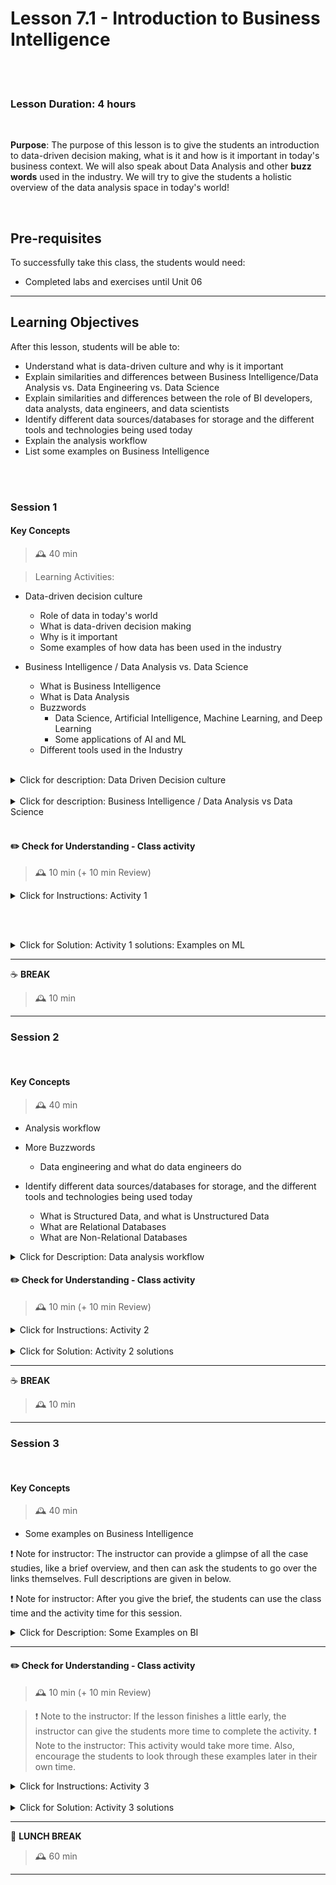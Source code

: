 # Lesson 7.1 - Introduction to Business Intelligence

<br><br>

### Lesson Duration: 4 hours

<br>

**Purpose**: The purpose of this lesson is to give the students an introduction to data-driven decision making, what is it and how is it important in today's business context. We will also speak about Data Analysis and other **buzz words** used in the industry. We will try to give the students a holistic overview of the data analysis space in today's world!

<br>

## Pre-requisites

To successfully take this class, the students would need:

- Completed labs and exercises until Unit 06

---

## Learning Objectives

After this lesson, students will be able to:

- Understand what is data-driven culture and why is it important
- Explain similarities and differences between Business Intelligence/Data Analysis vs. Data Engineering vs. Data Science
- Explain similarities and differences between the role of BI developers, data analysts, data engineers, and data scientists
- Identify different data sources/databases for storage and the different tools and technologies being used today
- Explain the analysis workflow
- List some examples on Business Intelligence

<br><br>

### Session 1

#### Key Concepts

> 🕰️ 40 min

> Learning Activities:

- Data-driven decision culture

  - Role of data in today's world
  - What is data-driven decision making
  - Why is it important
  - Some examples of how data has been used in the industry

- Business Intelligence / Data Analysis vs. Data Science
  - What is Business Intelligence
  - What is Data Analysis
  - Buzzwords
    - Data Science, Artificial Intelligence, Machine Learning, and Deep Learning
    - Some applications of AI and ML
  - Different tools used in the Industry

<br>

<details>
<summary> Click for description: Data Driven Decision culture </summary>

Please refer to the Google Drive link - [Importance of Data](https://docs.google.com/presentation/d/1mCEFBoU__7FNUi3cxAI-gYZ10_VE5vyJgdtMfq78gWA/edit#slide=id.gdf0e9ec805_0_788)

</details>

<br>

<details>
<summary> Click for description: Business Intelligence / Data Analysis vs Data Science </summary>

Please refer to the Google Drive link - [Business Intelligence](https://docs.google.com/presentation/d/1mHjhmuT1efrOjZwWOAWVkkUz5TPKyHwGp53kcxaw9LE/edit#slide=id.gdf0e9ec805_0_857)

<br>

**Tools used in the industry**

- Languages - Python, SQL, R, Scala, Java
- Development tools - Integrated Development Environments or IDEs (Pycharm, R Studio, VS Code), web-based notebooks (Jupyter, Google Colab), Version Control Systems (Git)
- Database Management Systems: MySQL, PostgreSQL, SQL Server, Oracle...
- Data platform and ingestion tools - Informatica, Spark, Hadoop, AWS, Azure, Google Cloud Platform...
- Data exploration and visualization tools - Power BI, Excel, Tableau
- AI, ML, and deep learning tools - Tensorflow, Keras, PyTorch, Azure ML, H2O

</details>

<br>

#### :pencil2: Check for Understanding - Class activity

> 🕰️ 10 min (+ 10 min Review)

<details>
  <summary> Click for Instructions: Activity 1 </summary>

- Go through this link: [Applications of Machine Learning by JavaPoint](https://www.javatpoint.com/applications-of-machine-learning)

- Read about the different applications of artificial intelligence and Machine Learning. Discuss it along with the other colleagues in class.

Later in the lectures, we will provide some detailed examples of Business Intelligence as well. We would like you to compare the applications between the two later. Please keep in mind or try to understand the difference in the complexities of the problems tackled using each of them.

</details>

<br><br>

<details>
  <summary>Click for Solution: Activity 1 solutions: Examples on ML</summary>

1. Image Recognition
2. Speech recognition
3. Traffic predictions, price predictions
4. Recommendation systems
5. Self-driving cars
6. Email spam filtering
7. Online fraud detection etc.

</details>

---

:coffee: **BREAK**

> 🕰️ 10 min

---

### Session 2

<br>

#### Key Concepts

> 🕰️ 40 min

- Analysis workflow
- More Buzzwords

  - Data engineering and what do data engineers do

- Identify different data sources/databases for storage, and the different tools and technologies being used today
  - What is Structured Data, and what is Unstructured Data
  - What are Relational Databases
  - What are Non-Relational Databases

<details>
<summary> Click for Description: Data analysis workflow </summary>

Please refer to the Google Drive link - [Data Process Overview](https://docs.google.com/presentation/d/1xx_8VGg0oCCBgOopbJ5qxiiCjdxDHL4c8BRUvtqMNj0/edit#slide=id.gdf18de2e1d_0_268)

</details>

#### :pencil2: Check for Understanding - Class activity

> 🕰️ 10 min (+ 10 min Review)

<details>
  <summary> Click for Instructions: Activity 2 </summary>

Research some examples of unstructured data and explain how they are different than structured data.

</details>

<br>

<details>
  <summary>Click for Solution: Activity 2 solutions</summary>

Some file formats for unstructured data are :

- json
- Avro
- Parquet Files

Students should try to get a couple of bullet points about each of them, just at a high level.

</details>

---

:coffee: **BREAK**

> 🕰️ 10 min

---

### Session 3

<br>

#### Key Concepts

> 🕰️ 40 min

- Some examples on Business Intelligence

:exclamation: Note for instructor: The instructor can provide a glimpse of all the case studies, like a brief overview, and then can ask the students to go over the links themselves. Full descriptions are given in below.

:exclamation: Note for instructor: After you give the brief, the students can use the class time and the activity time for this session.

<details>
<summary> Click for Description: Some Examples on BI  </summary>

**Credits: CHARTIO.com**

Here are a couple of links that provide real-world business examples of how Business Intelligence was used to make an impact on the organization: [Real world examples of business intelligence in use by Chartio](https://chartio.com/learn/business-intelligence/7-real-world-examples-of-business-intelligence-in-use/)

<br>

## 1. Koodos proves their concept

Koodos is a new startup from Harvard Business School’s Rock Center for Entrepreneurship that builds content curation technology for Gen Z based on user-generated data. One venture capitalist called them “the competitive messaging-based Pinterest for music.”

### Where they started

Koodos’ business model is dependent on understanding relationships between different sets of data. Their first experiment matched emojis with music— if you texted an emoji to 566-367, you got a song recommendation from another person.

We just tried it and found that 👴 recommends “Legend” by Twenty One Pilots, which is a song celebrating the life of the lead singer’s grandfather.

It works well, but before a BI tool, they had no easy way of truly analyzing product performance to understand how their experiments were going.

They would have to download product logs as CSVs and upload them to Google Sheets. From there, they sometimes used SQL to run queries, but because their data wasn’t centralized, they found it difficult and time-consuming to prove whether their experiments were running as intended.

### How BI helped?

With a business intelligence tool, Koodos can unify their data to gain an understanding of how their experiments are performing and then use those insights to build a better product.

First, they set up their business intelligence tool as a “central repository” for all product log data. With all that data collected, they could then run queries, no matter how clean the dataset was. With those queries, they could build out dashboards that compared sets of data directly in real-time, making it a cinch to identify trends and relationships.

For instance, in the emoji experiment, Koodos found that the 🥺 emoji received the most song suggestions. They now know that Gen Z has more songs to recommend to people who are feeling sad than, say, people who feel like 🕺.

Using these insights helps Koodos not only build a better content curation product but also prove their product works well.

### Takeaway

Use business intelligence to unite all your data to understand what’s happening in your product, when it’s happening, and what to do about it.

<br>

## 2. New York Shipping Exchange moves faster

New York Shipping Exchange (NYSHEX) is a shipping-technology company working to improve the process of shipping overseas. They’ve been doing very well recently, doubling enrollment in 2019, thanks in no small part to business intelligence.

### Where they started

To make sense of overall company performance, NYSHEX used to manually extract data from their proprietary application and their various cloud apps and then import it all into Excel. Because this was such a laborious process, few people had access to this data, and most of the requests for reports fell on the engineering team to execute.

Gordon Downes, CEO at NYSHEX, explains his thoughts during that time: “There had to be a better way to make information more readily available and save time for our engineering team. We needed a solution so that I, along with the rest of the team, could explore data on the fly.”

### How BI helped?

NYSHEX decided to give the entire company access to the data using their business intelligence tool, Chartio. This has been possible not only because all that data is centralized into one system, but also because it’s easy for someone with no coding knowledge to dive deep into analysis.

With Chartio’s drag-and-drop Visual SQL builder, any NYSHEX employee can run queries, set up dashboards, and create reports. Even if they have no idea what SQL stands for (structured query language), they can still get exactly what they need, when they need it.

NYSHEX is now an incredibly efficient operation because every employee can access and act on real-time data. Gordon says: “Chartio gets information to the people who need it so they can make decisions without taking loads of time.”

### Takeaway

A low-code or no-code BI solution is vital for any company looking to provide the ability to understand and act on data to every employee.

<br>

## 3. CareLinx personalizes care

CareLinx is a nationwide, in-home care network connecting families to over 300,000 in-home caregivers. In recent years, they’ve increased their profile by establishing partnerships with the likes of AARP and Aetna. Taking their next step toward growth required them to adopt a compliant business intelligence solution so they could better serve their customers.

### Where they started

To serve the families that use their product, CareLinx deals with protected health information (PHI). Because PHI is sensitive, they need a BI solution that’s compliant with the Health Insurance Portability and Accountability Act (HIPAA).

Before they established a HIPAA-compliant solution, they had two systems: a BI for non-PHI data and a separate manual system for PHI data. Anytime they wanted to do any sort of business analysis, they’d have to filter out all PHI data to remain compliant, leading to an incomplete picture of the people they serve. This dual-system approach wasn’t feasible as CareLinx prepared to scale the business nationwide.

### How BI helped?

CareLinx already used Chartio as their business intelligence tool for non-PHI data, so their engineering and product teams already realized the benefits of good BI. Once Chartio became HIPAA-compliant, a whole new world of opportunities opened up for them.

Now, every team in the company can safely query any data, PHI or otherwise, to understand their users on a deeper level. Customer success, for example, utilizes Chartio to analyze data in real-time and use those insights to better serve their users.

No matter how big CareLinx gets, they can still provide personal attention to each family that uses their product by using a HIPAA-compliant BI tool.

### Takeaway

Look for a BI solution that addresses all your specific needs so it can grow with you.

<br>

## 4. Bugcrowd reduces churn

Bugcrowd is a cybersecurity platform that connects its customers to security researchers to identify vulnerabilities in products and applications. Just recently, they closed Series D funding for $30 million, and they’ve helped many Fortune 500 companies shore up their security. And the ways Bugcrowd uses BI have helped them establish their place at the forefront of their industry.

### Where they started

Bugcrowd’s goal is to successfully connect companies with security researchers. To keep both groups happy, they needed to dive into the mountains of data involved in each interaction. It was too much data to handle with spreadsheets and SQL, so they turned to business intelligence.

Their requirements were strict: airtight security and the ability to handle many data sources—and it had to be easy to use. They were having trouble finding a BI tool that fit those parameters, so they considered building their own analytics system. They had the know-how to do so, but it would’ve been costly and time-consuming. Fortunately, they found a ready-made solution.

### How BI helped?

Quite a few BI tools meet the first two requirements (security and number of sources), but, too often, they sacrifice usability to reach that point. Bugcrowd found their solution in Chartio, and with those three requirements satisfied, they were able to surpass their goal of retaining customers by keeping them happy.

To retain your customers, you need to deeply understand them and learn how they use your product. Bugcrowd used Chartio to centralize all their interaction data in one place. From there, they could dive into each interaction individually or zoom out to see them all in aggregate.

This made it much easier to identify trends and insights, and it improved the work of all teams, from “customer support for proactive problem solving” to “engineering for feature release activity.”

At first, Bugcrowd’s goal was to just understand these interactions. But their business intelligence tool made this so easy that they moved seamlessly to improve each interaction. The result was a high-touch customer service approach that helped Bugcrowd acquire new business and retain existing business.

Jonathan Cran, VP of product at Bugcrowd, says: “We can drive negative churn because everyone from Sales to Customer Success uses Chartio to look at how customers are interacting and ask the right questions to improve an account’s health or find an opportunity to upsell.”

### Takeaway

Start with a concrete and attainable business intelligence goal (e.g., understand user interactions), and then set stretch goals based on achieving that objective (e.g., improving those interactions).

## 5. DataRobot democratizes data

DataRobot is an enterprise-level artificial intelligence platform that invented the automated machine-learning category. They’re used by a third of the Fortune 50 companies and recently announced Series E funding, amounting to $206 million. What would a company of this caliber need a business intelligence tool for? Quite a bit, it turns out.

### Where they started

As a data-centric company, DataRobot knows its way around analyzing, modeling, and presenting data. Early on, they created an ad hoc business intelligence solution, in which they created a few custom reports using Python and sent them via email. It worked pretty well for their purposes—for a while.

But after growing 60% in 2018, they realized this solution couldn’t scale with them. It wasn’t enough for DataRobot to have a data-centric culture—they needed a culture of data democracy.

### How BI helped?

DataRobot chose to onboard new employees with a seat on their BI tool, Chartio. Their goal was to give every team the power to understand and act on data without the need to go through the engineering or analytics team.

The result was an 83% adoption rate of Chartio throughout the company. By incorporating their BI tool into the onboarding process, DataRobot cemented a culture of data democratization, where every employee had the power to analyze and act on data.

This culture turned out to be vital to their recent success. Daniil Bratchenko, VP of business operations and analytics at DataRobot, said, “Democratization of access to data is super important when you see how it works, and if we didn’t have it, we would be much less effective as a company.”

### Takeaway

Entrench your business intelligence into the day-to-day functions of your employees from day one to establish a culture of data democracy.

## 6. Reddit eliminates a data bottleneck

Reddit is a social media website with a focus on aggregating news and community discussion. It currently ranks seventh in Alexa’s list of Top Sites in the United States, and its ability to monetize that traffic relies on its business intelligence.

### Where they started

With over 430 monthly visitors around the globe, Reddit has a lot of data to deal with. Previously, the data team was tasked with completing one-off requests that not only took time away from their own projects but also made it harder for other teams to access data.

This bottleneck obscured promising insights and made it nearly impossible to fully leverage the monetization opportunities available to the seventh-most-visited site in the United States.

### How BI helped?

Reddit didn’t originally plan on everyone using their business intelligence tool, but because Chartio was so easy to use, they kept getting requests from employees to query data on their own. The end result was a culture of data democracy like DataRobot but through a “grassroots” progression.

Once they gave access to the rest of the company, the sales team became some of the biggest BI enthusiasts, using it to analyze Reddit’s huge data set in real-time to identify when brands or products got mentioned among the 2-million-plus communities. They use Chartio and Google BigQuery to create graphs and visualizations showing how brands can naturally enter the discussions happening every day on Reddit.

This kind of insight never would have happened if the bottleneck stayed in place. It also wouldn’t have happened without a culture of data democracy. As Justin Bassett, data scientist at Reddit, says: “More people are making discoveries and uncovering answers they couldn’t have found on their own before,” later adding, “Sales have increased dramatically.”

### Takeaway

Leverage the culture of data democracy that business intelligence naturally develops to surface opportunities you never could’ve foreseen otherwise.

<br>

## 7. Clever surfaces insights collaboratively

Clever is a portal for digital learning used in 60% of K-12 schools in the United States. Its near-ubiquitous role in the modern classroom is due to the culture of collaboration made possible with their business intelligence.

### Where they started

Clever grew very fast and had to deal with a massive influx of data using MongoDB, a database; Amazon Redshift, a data warehouse; and SQL to make sense of it all. To keep things running smoothly, they needed a way to filter through all that data faster. Specifically, they sought to understand how educators used their technology.

### How BI helped?

Like a few of our other examples of business intelligence, Clever took a page out of DataRobot’s book and sought to establish a culture of data democracy using Chartio, their BI tool. By giving every employee data source access to Chartio, they quickly took data democracy to a new level and now have a 90% adoption rate among all employees.

To help each other use BI more effectively, Clever created an internal group called the “Number Munchers” (named after the classic video game), who interact through a dedicated Slack channel. In this channel, they share their reports, insights, and advice with each other.

Out of this collaboration comes greater insight into how their users interact with Clever’s product. For instance, the customer success team can independently identify trends in support-ticket data from educators that the product team can then use to inform prioritization of future features.

With 90% of the company functioning like this, thanks to business intelligence, Clever can identify and act on insights faster. Colin DuRant, product manager at Clever, says, “In democratizing data, [we] ensured that no one would decide in the absence of data. When you give people access to data, you are automatically enabling them to make better decisions.”

### Takeaway

Use business intelligence to combine a culture of data democracy with a culture of collaboration to make better decisions faster.

<br>

**Here are some of the Power BI Customer Success Stories: [Customer Showcase by Microsoft](https://powerbi.microsoft.com/en-us/customer-showcase/)**

</details>

---

#### :pencil2: Check for Understanding - Class activity

> 🕰️ 10 min (+ 10 min Review)

> :exclamation: Note to the instructor: If the lesson finishes a little early, the instructor can give the students more time to complete the activity.
> :exclamation: Note to the instructor: This activity would take more time. Also, encourage the students to look through these examples later in their own time.

<details>
  <summary> Click for Instructions: Activity 3 </summary>

Go through the links below and understand how BI was used to solve problems in the organizations.
Pick any 2 examples and discuss them with your colleagues in class:

- [Real world examples of business intelligence in use by Chartio](https://chartio.com/learn/business-intelligence/7-real-world-examples-of-business-intelligence-in-use/)
- [Customer Showcase by Microsoft](https://powerbi.microsoft.com/en-us/customer-showcase/)
- [Business Intelligence examples (published on Tableau official)](https://www.tableau.com/learn/articles/business-intelligence-examples)

</details>

<br>

<details>
  <summary>Click for Solution: Activity 3 solutions</summary>

- Class Discussion

> :exclamation: Note to the instructor: The instructor asks the students to explain any one of the two examples they read about from the above-mentioned links or an example from their own research. We want to check if the students were able to get a fundamental idea about how Business Intelligence provides help to businesses.

</details>

---

:sandwich: **LUNCH BREAK**

> 🕰️ 60 min

---
